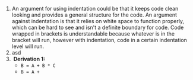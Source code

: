 1. An argument for using indentation could be that it keeps code clean looking and provides a general structure for the code. An argument against indentation is that it relies on white space to function properly, which can be hard to see and isn't a definite boundary for code. Code wrapped in brackets is understandable because whatever is in the bracket will run, however with indentation, code in a certain indentation level will run.
2. asd
3.  **Derivation 1:** 
	- `B = A + B * C`  
	- `B = A + `
